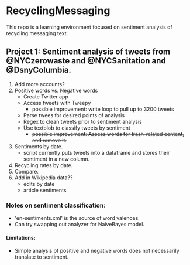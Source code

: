# RecyclingMessaging

This repo is a learning environment focused on sentiment analysis of recycling messaging text.

## Project 1: Sentiment analysis of tweets from @NYCzerowaste and  @NYCSanitation and @DsnyColumbia. 
1. Add more accounts?
1. Positive words vs. Negative words
    - Create Twitter app
    - Access tweets with Tweepy
        - possible improvement: write loop to pull up to 3200 tweets
    - Parse twees for desired points of analysis
    - Regex to clean tweets prior to sentiment analysis
    - Use textblob to classify tweets by sentiment
        - ~~possible improvement: Assess words for trash-related content, and remove it.~~
2. Sentiments by date.
    - script currently puts tweets into a dataframe and stores their sentiment in a new column.
3. Recycling rates by date.
4. Compare.
5. Add in Wikipedia data??
    - edits by date
    - article sentiments

### Notes on sentiment classification:
- 'en-sentiments.xml' is the source of word valences.
- Can try swapping out analyzer for NaiveBayes model.

#### Limitations:
- Simple analysis of positive and negative words does not necessarily translate to sentiment.



